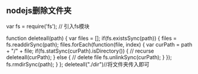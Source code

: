 ## nodejs删除文件夹
var fs = require('fs'); // 引入fs模块
 
function deleteall(path) {
	var files = [];
	if(fs.existsSync(path)) {
		files = fs.readdirSync(path);
		files.forEach(function(file, index) {
			var curPath = path + "/" + file;
			if(fs.statSync(curPath).isDirectory()) { // recurse
				deleteall(curPath);
			} else { // delete file
				fs.unlinkSync(curPath);
			}
		});
		fs.rmdirSync(path);
	}
};
deleteall("./dir")//将文件夹传入即可
